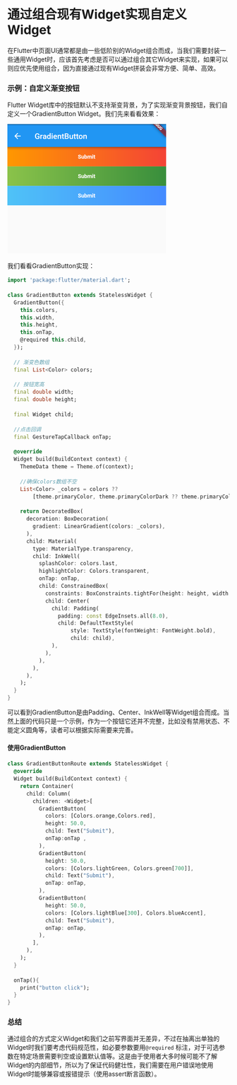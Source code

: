 # 通过组合现有Widget实现自定义Widget

在Flutter中页面UI通常都是由一些低阶别的Widget组合而成，当我们需要封装一些通用Widget时，应该首先考虑是否可以通过组合其它Widget来实现，如果可以则应优先使用组合，因为直接通过现有Widget拼装会非常方便、简单、高效。

### 示例：自定义渐变按钮

Flutter Widget库中的按钮默认不支持渐变背景，为了实现渐变背景按钮，我们自定义一个GradientButton Widget。我们先来看看效果：

![gradient-button](../imgs/gradient-button.png)

我们看看GradientButton实现：

```dart
import 'package:flutter/material.dart';

class GradientButton extends StatelessWidget {
  GradientButton({
    this.colors,
    this.width,
    this.height,
    this.onTap,
    @required this.child,
  });

  // 渐变色数组
  final List<Color> colors;

  // 按钮宽高
  final double width;
  final double height;

  final Widget child;

  //点击回调
  final GestureTapCallback onTap;

  @override
  Widget build(BuildContext context) {
    ThemeData theme = Theme.of(context);

    //确保colors数组不空
    List<Color> _colors = colors ??
        [theme.primaryColor, theme.primaryColorDark ?? theme.primaryColor];

    return DecoratedBox(
      decoration: BoxDecoration(
        gradient: LinearGradient(colors: _colors),
      ),
      child: Material(
        type: MaterialType.transparency,
        child: InkWell(
          splashColor: colors.last,
          highlightColor: Colors.transparent,
          onTap: onTap,
          child: ConstrainedBox(
            constraints: BoxConstraints.tightFor(height: height, width: width),
            child: Center(
              child: Padding(
                padding: const EdgeInsets.all(8.0),
                child: DefaultTextStyle(
                    style: TextStyle(fontWeight: FontWeight.bold),
                    child: child),
              ),
            ),
          ),
        ),
      ),
    );
  }
}
```

可以看到GradientButton是由Padding、Center、InkWell等Widget组合而成。当然上面的代码只是一个示例，作为一个按钮它还并不完整，比如没有禁用状态、不能定义圆角等，读者可以根据实际需要来完善。

#### 使用GradientButton

```dart
class GradientButtonRoute extends StatelessWidget {
  @override
  Widget build(BuildContext context) {
    return Container(
      child: Column(
        children: <Widget>[
          GradientButton(
            colors: [Colors.orange,Colors.red],
            height: 50.0,
            child: Text("Submit"),
            onTap:onTap ,
          ),
          GradientButton(
            height: 50.0,
            colors: [Colors.lightGreen, Colors.green[700]],
            child: Text("Submit"),
            onTap: onTap,
          ),
          GradientButton(
            height: 50.0,
            colors: [Colors.lightBlue[300], Colors.blueAccent],
            child: Text("Submit"),
            onTap: onTap,
          ),
        ],
      ),
    );
  }

  onTap(){
    print("button click");
  }
}
```

### 总结

通过组合的方式定义Widget和我们之前写界面并无差异，不过在抽离出单独的Widget时我们要考虑代码规范性，如必要参数要用`@required` 标注，对于可选参数在特定场景需要判空或设置默认值等。这是由于使用者大多时候可能不了解Widget的内部细节，所以为了保证代码健壮性，我们需要在用户错误地使用Widget时能够兼容或报错提示（使用assert断言函数）。

